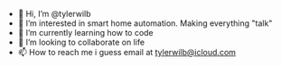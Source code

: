- 👋 Hi, I’m @tylerwilb
- 👀 I’m interested in smart home automation. Making everything "talk"
- 🌱 I’m currently learning how to code
- 💞️ I’m looking to collaborate on life
- 📫 How to reach me i guess email at tylerwilb@icloud.com

<!---
tylerwilb/tylerwilb is a ✨ special ✨ repository because its `README.md` (this file) appears on your GitHub profile.
You can click the Preview link to take a look at your changes.
--->
